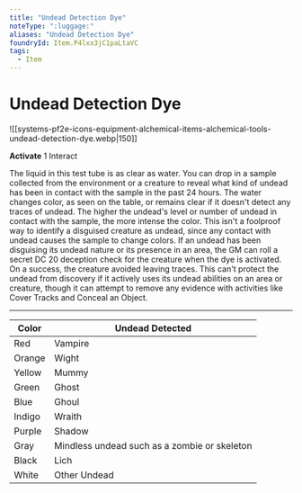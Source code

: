 ```yaml
---
title: "Undead Detection Dye"
noteType: ":luggage:"
aliases: "Undead Detection Dye"
foundryId: Item.P4lxx3jC1paLtaVC
tags:
  - Item
---
```


# Undead Detection Dye
![[systems-pf2e-icons-equipment-alchemical-items-alchemical-tools-undead-detection-dye.webp|150]]

**Activate** 1 Interact

The liquid in this test tube is as clear as water. You can drop in a sample collected from the environment or a creature to reveal what kind of undead has been in contact with the sample in the past 24 hours. The water changes color, as seen on the table, or remains clear if it doesn't detect any traces of undead. The higher the undead's level or number of undead in contact with the sample, the more intense the color. This isn't a foolproof way to identify a disguised creature as undead, since any contact with undead causes the sample to change colors. If an undead has been disguising its undead nature or its presence in an area, the GM can roll a secret DC 20 deception check for the creature when the dye is activated. On a success, the creature avoided leaving traces. This can't protect the undead from discovery if it actively uses its undead abilities on an area or creature, though it can attempt to remove any evidence with activities like Cover Tracks and Conceal an Object.

* * *

| **Color** | **Undead Detected** |
| --- | --- |
| Red | Vampire |
| Orange | Wight |
| Yellow | Mummy |
| Green | Ghost |
| Blue | Ghoul |
| Indigo | Wraith |
| Purple | Shadow |
| Gray | Mindless undead such as a zombie or skeleton |
| Black | Lich |
| White | Other Undead |
